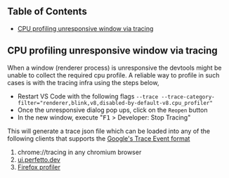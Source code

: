 ## Table of Contents
- [CPU profiling unresponsive window via tracing](#tracing-cpu-profiler)

<a name="tracing-cpu-profiler"/>

## CPU profiling unresponsive window via tracing

When a window (renderer process) is unresponsive the devtools might be unable to collect the required cpu profile. A reliable way to profile in such cases is with the tracing infra using the steps below,

* Restart VS Code with the following flags `--trace --trace-category-filter="renderer,blink,v8,disabled-by-default-v8.cpu_profiler"`
* Once the unresponsive dialog pop ups, click on the `Reopen` button
* In the new window, execute "<kbd>F1</kbd> > Developer: Stop Tracing"

This will generate a trace json file which can be loaded into any of the following clients that supports the [Google's Trace Event format](https://docs.google.com/document/d/1CvAClvFfyA5R-PhYUmn5OOQtYMH4h6I0nSsKchNAySU/preview?tab=t.0#heading=h.yr4qxyxotyw)

1. chrome://tracing in any chromium browser
2. [ui.perfetto.dev](https://ui.perfetto.dev/)
3. [Firefox profiler](https://profiler.firefox.com/)
